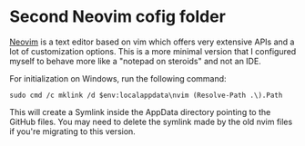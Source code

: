 # Second Neovim cofig folder

[Neovim](https://neovim.io/) is a text editor based on vim which offers very extensive APIs and a lot of customization options.
This is a more minimal version that I configured myself to behave more like a "notepad on steroids" and not an IDE.

For initialization on Windows, run the following command:

```pwsh
sudo cmd /c mklink /d $env:localappdata\nvim (Resolve-Path .\).Path
```

This will create a Symlink inside the AppData directory pointing to the GitHub files. You may need to delete the symlink made by the old nvim files if you're migrating to this version.
